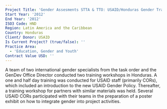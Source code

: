 ```yaml
---
Project Title: 'Gender Assesments STTA & TTO: USAID/Honduras Gender Training (TDY 119)'
Start Year: '2012'
End Year: '2012'
ISO3 Code: HND
Region: Latin America and the Caribbean
Country: Honduras
Client/ Donor: USAID
Is Current Project? (true/false): ''
Practice Area:
  - 'Education, Gender and Youth'
Contract Value USD: ''
---
```

A team of two international gender specialists from the task order and the GenDev Office Director conducted two training workshops in Honduras. A one and half day training was conducted for USAID staff (primarily CORs), which included an introduction to the new USAID Gender Policy. Thereafter, a training workshop for partners with similar materials was held. Several USAID CORs participated with their teams in the preparation of a poster exhibit on how to integrate gender into project activities.